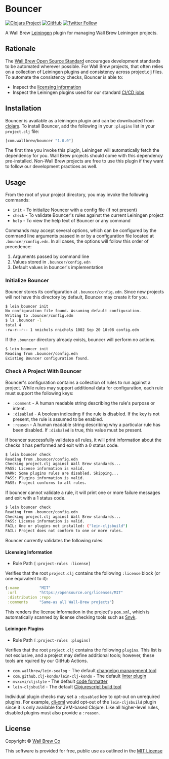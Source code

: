 # Bouncer

[![Clojars Project](https://img.shields.io/clojars/v/com.wallbrew/bouncer.svg)](https://clojars.org/com.wallbrew/bouncer)
[![GitHub](https://img.shields.io/github/license/Wall-Brew-Co/bouncer)](https://github.com/Wall-Brew-Co/bouncer/blob/master/LICENSE)
[![Twitter Follow](https://img.shields.io/twitter/follow/WallBrew?style=social)](https://twitter.com/WallBrew)

A Wall Brew [Leiningen](https://leiningen.org/) plugin for managing Wall Brew Leiningen projects.

## Rationale

The [Wall Brew Open Source Standard](https://github.com/Wall-Brew-Co/open-source?tab=readme-ov-file#automating-opinions) encourages development standards to be automated wherever possible.
For Wall Brew projects, that often relies on a collection of Leiningen plugins and consistency across project.clj files.
To automate the consistency checks, Bouncer is able to:

* Inspect the [licensing information](https://github.com/Wall-Brew-Co/open-source?tab=readme-ov-file#licensing)
* Inspect the Leiningen plugins used for our standard [CI/CD jobs](https://github.com/Wall-Brew-Co/rebroadcast/tree/master/sources/github-actions)

## Installation

Bouncer is available as a leiningen plugin and can be downloaded from [clojars](https://clojars.org/com.wallbrew/bouncer).
To install Bouncer, add the following in your `:plugins` list in your `project.clj` file:

```clj
[com.wallbrew/bouncer "1.0.0"]
```

The first time you invoke this plugin, Leiningen will automatically fetch the dependency for you.
Wall Brew projects should come with this dependency pre-installed.
Non-Wall Brew projects are free to use this plugin if they want to follow our development practices as well.

## Usage

From the root of your project directory, you may invoke the following commands:

* `init` - To initialize Nouncer with a config file (if not present)
* `check` - To validate Bouncer's rules against the current Leiningen project
* `help` - To view the help text of Bouncer or any command

Commands may accept several options, which can be configured by the command line arguments passed in or by a configuration file located at `.bouncer/config.edn`.
In all cases, the options will follow this order of precedence:

1. Arguments passed by command line
2. Values stored in `.bouncer/config.edn`
3. Default values in bouncer's implementation

### Initialize Bouncer

Bouncer stores its configuration at `.bouncer/config.edn`.
Since new projects will not have this directory by default, Bouncer may create it for you.

```sh
$ lein bouncer init
No configuration file found. Assuming default configuration.
Writing to .bouncer/config.edn
$ ls .bouncer -l
total 4
-rw-r--r-- 1 nnichols nnichols 1002 Sep 20 10:08 config.edn
```

If the `.bouncer` directory already exists, bouncer will perform no actions.

```sh
$ lein bouncer init
Reading from .bouncer/config.edn
Existing Bouncer configuration found.
```


### Check A Project With Bouncer

Bouncer's configuration contains a collection of rules to run against a project.
While rules may support additional data for configuration, each rule must support the following keys:

* `:comment` - A human readable string describing the rule's purpose or intent.
* `:disabled` - A boolean indicating if the rule is disabled. If the key is not present, the rule is assumed to be enabled.
* `:reason` - A human readable string describing why a particular rule has been disabled. If `:disbaled` is true, this value must be present.

If bouncer successfully validates all rules, it will print information about the checks it has performed and exit with a 0 status code.

```sh
$ lein bouncer check
Reading from .bouncer/config.edn
Checking project.clj against Wall Brew standards...
PASS: License information is valid.
WARN: Some plugins rules are disabled. Skipping...
PASS: Plugins information is valid.
PASS: Project conforms to all rules.
```

If bouncer cannot validate a rule, it will print one or more failure messages and exit with a 1 status code.

```sh
$ lein bouncer check
Reading from .bouncer/config.edn
Checking project.clj against Wall Brew standards...
PASS: License information is valid.
FAIL: One or plugins not installed: ("lein-cljsbuild")
FAIL: Project does not conform to one or more rules.
```

Bouncer currently validates the following rules:

#### Licensing Information

- Rule Path `[:project-rules :license]`

Verifies that the root `project.clj` contains the following `:license` block (or one equivalent to it):

```clj
{:name         "MIT"
 :url          "https://opensource.org/licenses/MIT"
 :distribution :repo
 :comments     "Same-as all Wall-Brew projects"}
```

This renders the license information in the project's `pom.xml`, which is automatically scanned by license checking tools such as [Snyk](https://docs.snyk.io/).

#### Leiningen Plugins

- Rule Path `[:project-rules :plugins]`

Verifies that the root `project.clj` contains the following `plugins`.
This list is not exclusive, and a project may define additional tools; however, these tools are rquired by our GitHub Actions.

- `com.wallbrew/lein-sealog` - The default [changelog management tool](https://github.com/Wall-Brew-Co/lein-sealog)
- `com.github.clj-kondo/lein-clj-kondo` - The default [linter plugin](https://github.com/clj-kondo/lein-clj-kondo)
- `mvxcvi/cljstyle` - The default [code formatter](https://github.com/greglook/cljstyle)
- `lein-cljsbuild` - The default [Clojurescript build tool](https://clojars.org/lein-cljsbuild)

Individual plugin checks may set a `:disabled` key to opt-out on unrequired plugins.
For example, [clj-xml](https://github.com/Wall-Brew-Co/clj-xml) would opt-out of the `lein-cljsbuild` plugin since it is only available for JVM-based Clojure.
Like all higher-level rules, disabled plugins must also provide a `:reason`.

## License

Copyright © [Wall Brew Co](https://wallbrew.com/)

This software is provided for free, public use as outlined in the [MIT License](https://github.com/Wall-Brew-Co/bouncer/blob/master/LICENSE)
